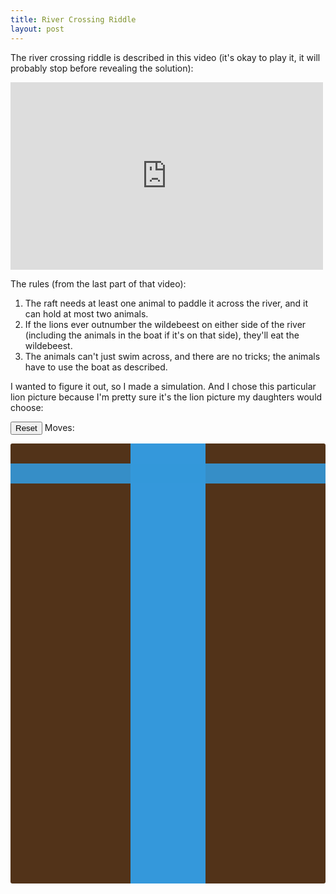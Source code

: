 ```yaml
---
title: River Crossing Riddle
layout: post
---
```


The river crossing riddle is described in this video (it's okay to play it, it will probably stop before revealing the solution):


<iframe width="500" height="300" src="https://www.youtube.com/embed/ADR7dUoVh_c?start=6&end=60" frameborder="0" allowfullscreen></iframe>

The rules (from the last part of that video):

1. The raft needs at least one animal to paddle it across the river, and it can hold at most two animals.
2. If the lions ever outnumber the wildebeest on either side of the river (including the animals in the boat if it's on that side), they'll eat the wildebeest.
3. The animals can't just swim across, and there are no tricks; the animals have to use the boat as described.

I wanted to figure it out, so I made a simulation.  And I chose this particular lion picture because I'm pretty sure it's the lion picture my daughters would choose:

<style>
.game {
  display: flex;
  width: 100%;
  justify-content: center;
  align-items: stretch;
  min-height: 1rem;
  border-radius: 3px;
  overflow: hidden;
  position: relative;
}
.game > div {
  padding: 1rem;
}
.ground {
  background-color: rgb(82, 51, 25);
  width: 10rem;
}
.water {
  background-color: #3498db;
  flex-grow: 2;
  position: relative;
}
.lion {
  width: 10rem;
  height: 7rem;
  background-image: url(/images/river/lion.svg);
  background-repeat: no-repeat;
  transition: left 0.5s, top 0.5s;
}
.boat {
  width: 10rem;
  height: 5rem;
  background-position: bottom right;
  background-image: url(/images/river/boat.svg);
  background-repeat: no-repeat;
  background-size: cover;
  transition: left 0.5s, top 0.5s;
  display: flex;
  flex-wrap: nowrap;
  position: absolute;
  top: 10rem;
}
.boat.left {
  left: 0;
}
.boat.right {
  right: 0;
}
.beast {
  width: 10rem;
  height: 7rem;
  background-image: url(/images/river/antelope.png);
  background-repeat: no-repeat;
  background-size: contain;
  transition: left 0.5s, top 0.5s;
}
.boat .thing {
  width: 5rem;
  height: 3.5rem;
}
.game .banner {
  position: absolute;
  top: 2rem;
  left: 0;
  text-align: center;
  width: 100%;
  background-color: rgba(52, 152, 219, 0.9);
  color: white;
  font-size: 2rem;
  font-weight: bold;
}
.game .banner.lose {
  background-color: rgba(231, 76, 60, 0.95);
}
</style>

<button id="reset-btn">Reset</button> Moves: <span id="move-counter"></span>

<div class="game">
  <div class="left ground">
    <div class="lion thing"></div>
    <div class="beast thing"></div>
    <div class="lion thing"></div>
    <div class="beast thing"></div>
    <div class="lion thing"></div>
    <div class="beast thing"></div>
  </div>
  <div class="water">
    <div class="boat left"></div>
  </div>
  <div class="right ground"></div>
  <div class="banner"></div>
</div>

<div id="move-script"></div>

<script>
$(function() {
  var boat_side = 'left';
  var boat = $('.boat');
  var lside = $('.left.ground');
  var rside = $('.right.ground');
  var playing = true;
  var won = false;
  var banner = $('.banner');
  var moves = [];

  function reset() {
    playing = true;
    var things = $('.lion, .beast');
    things.clone().appendTo(lside);
    things.remove();
    boat.addClass('left').removeClass('right');
    banner.removeClass('lose').hide();
    moves.length = 0;
    $('#move-counter').text(moves.length);
    $('#move-script').text();
  }

  $('#reset-btn').click(function() {
    reset();
  })

  $(document).on('click', '.lion, .beast', function(ev) {
    clickedPlayer($(ev.target));
  });
  $('.boat').click(function(ev) {
    if (!playing) {
      return;
    }
    if ($(ev.target).hasClass('thing')) {
      // actually clicked inside the boat
      clickedPlayer($(ev.target));
      return false;
    } else {
      // clicked boat
      if (boat.children().length === 0) {
        // no one to drive
        return
      }
      if (boat.hasClass('left')) {
        boat.removeClass('left').addClass('right');
        recordMove('row across the river');
      } else {
        boat.removeClass('right').addClass('left');
        recordMove('float back');
      }
      checkForWinLoss();
    }
  });
  function recordMove(move) {
    if (moves.length === 0) {
      $('#move-script').text('You ');
    } else {
    }
    moves.push(move);
    $('#move-counter').text(moves.length);
    $('#move-script').append($('<span>').text(move + ', '));
  }

  function clickedPlayer(elem) {
    if (!playing) {
      return;
    }
    var animal = elem.hasClass('lion') ? 'lion' : 'beast';
    if (elem.parent().hasClass('boat')) {
      // on the boat
      var num_same = $('.boat .' + animal).length;
      removeFromBoat(elem);

      var article = 'a';
      if (num_same === 1) {
        article = 'the';
      }
      recordMove(['let', article, animal, 'off'].join(' '));
    } else {
      addToBoat(elem);
    }
    checkForWinLoss();
  }
  function addToBoat(elem) {
    // is the boat full?
    if (boat.children().length >= 2) {
      // boat is full
      return;
    }
    // is the boat on the correct side
    var elem_side = elem.parent().hasClass('left') ? 'left' : 'right';
    if (!boat.hasClass(elem_side)) {
      // boat is on the other side
      return;
    }

    var animal = elem.hasClass('lion') ? 'lion' : 'beast';
    var num_same = $('.ground.' + elem_side + ' .' + animal).length;
    var num_on_boat = $('.boat .' + animal).length;

    boat.append(elem.clone());
    elem.remove();

    var article = 'a';
    if (num_on_boat) {
      article = 'another';
    } else if (num_same === 1) {
      article = 'the';
    }
    recordMove(['put', article, animal, 'on the boat'].join(' '));
  }
  function removeFromBoat(elem) {
    var side = boat.hasClass('left') ? lside : rside;
    side.append(elem.clone());
    elem.remove();
  }
  function checkForWinLoss() {
    var left_lions = $('.left .lion').length;
    var right_lions = 3 - left_lions;
    var left_beasts = $('.left .beast').length;
    var right_beasts = 3 - left_beasts;
    if ((left_beasts && (left_lions > left_beasts)) || (right_beasts && (right_lions > right_beasts))) {
      loseGame();
    } else if (left_lions === 0 && left_beasts === 0) {
      winGame();
    }
  }
  function loseGame() {
    playing = false;
    won = false;
    banner.addClass('lose').text('Nom, nom, nom...').show();
    $('#move-script').append(' and then let the lions feast!  Oops.');
  }
  function winGame() {
    playing = false;
    won = true;
    banner.removeClass('lose').text('You WIN!').show();
    $('#move-script').append(' and then you win!');
  }
  reset();
})
</script>